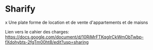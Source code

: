 # Sharify
x
Une plate forme de location et de vente d'appartements et de maisns

Lien vers le cahier des charges: https://docs.google.com/document/d/10RiMrFTKqgIrCkWmObTwbp-fXdohybts-2fgTm00ht8/edit?usp=sharing
